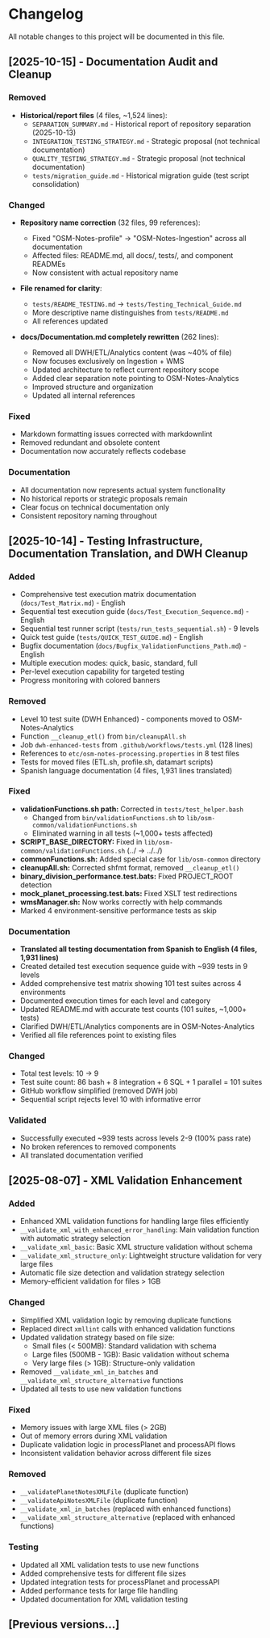 # Changelog

All notable changes to this project will be documented in this file.

## [2025-10-15] - Documentation Audit and Cleanup

### Removed

- **Historical/report files** (4 files, ~1,524 lines):
  - `SEPARATION_SUMMARY.md` - Historical report of repository separation (2025-10-13)
  - `INTEGRATION_TESTING_STRATEGY.md` - Strategic proposal (not technical documentation)
  - `QUALITY_TESTING_STRATEGY.md` - Strategic proposal (not technical documentation)
  - `tests/migration_guide.md` - Historical migration guide (test script consolidation)

### Changed

- **Repository name correction** (32 files, 99 references):
  - Fixed "OSM-Notes-profile" → "OSM-Notes-Ingestion" across all documentation
  - Affected files: README.md, all docs/, tests/, and component READMEs
  - Now consistent with actual repository name

- **File renamed for clarity**:
  - `tests/README_TESTING.md` → `tests/Testing_Technical_Guide.md`
  - More descriptive name distinguishes from `tests/README.md`
  - All references updated

- **docs/Documentation.md completely rewritten** (262 lines):
  - Removed all DWH/ETL/Analytics content (was ~40% of file)
  - Now focuses exclusively on Ingestion + WMS
  - Updated architecture to reflect current repository scope
  - Added clear separation note pointing to OSM-Notes-Analytics
  - Improved structure and organization
  - Updated all internal references

### Fixed

- Markdown formatting issues corrected with markdownlint
- Removed redundant and obsolete content
- Documentation now accurately reflects codebase

### Documentation

- All documentation now represents actual system functionality
- No historical reports or strategic proposals remain
- Clear focus on technical documentation only
- Consistent repository naming throughout

## [2025-10-14] - Testing Infrastructure, Documentation Translation, and DWH Cleanup

### Added

- Comprehensive test execution matrix documentation (`docs/Test_Matrix.md`) - English
- Sequential test execution guide (`docs/Test_Execution_Sequence.md`) - English
- Sequential test runner script (`tests/run_tests_sequential.sh`) - 9 levels
- Quick test guide (`tests/QUICK_TEST_GUIDE.md`) - English
- Bugfix documentation (`docs/Bugfix_ValidationFunctions_Path.md`) - English
- Multiple execution modes: quick, basic, standard, full
- Per-level execution capability for targeted testing
- Progress monitoring with colored banners

### Removed

- Level 10 test suite (DWH Enhanced) - components moved to OSM-Notes-Analytics
- Function `__cleanup_etl()` from `bin/cleanupAll.sh`
- Job `dwh-enhanced-tests` from `.github/workflows/tests.yml` (128 lines)
- References to `etc/osm-notes-processing.properties` in 8 test files
- Tests for moved files (ETL.sh, profile.sh, datamart scripts)
- Spanish language documentation (4 files, 1,931 lines translated)

### Fixed

- **validationFunctions.sh path:** Corrected in `tests/test_helper.bash`
  - Changed from `bin/validationFunctions.sh` to `lib/osm-common/validationFunctions.sh`
  - Eliminated warning in all tests (~1,000+ tests affected)
- **SCRIPT_BASE_DIRECTORY:** Fixed in `lib/osm-common/validationFunctions.sh` (../ → ../../)
- **commonFunctions.sh:** Added special case for `lib/osm-common` directory
- **cleanupAll.sh:** Corrected shfmt format, removed `__cleanup_etl()`
- **binary_division_performance.test.bats:** Fixed PROJECT_ROOT detection
- **mock_planet_processing.test.bats:** Fixed XSLT test redirections
- **wmsManager.sh:** Now works correctly with help commands
- Marked 4 environment-sensitive performance tests as skip

### Documentation

- **Translated all testing documentation from Spanish to English (4 files, 1,931 lines)**
- Created detailed test execution sequence guide with ~939 tests in 9 levels
- Added comprehensive test matrix showing 101 test suites across 4 environments
- Documented execution times for each level and category
- Updated README.md with accurate test counts (101 suites, ~1,000+ tests)
- Clarified DWH/ETL/Analytics components are in OSM-Notes-Analytics
- Verified all file references point to existing files

### Changed

- Total test levels: 10 → 9
- Test suite count: 86 bash + 8 integration + 6 SQL + 1 parallel = 101 suites
- GitHub workflow simplified (removed DWH job)
- Sequential script rejects level 10 with informative error

### Validated

- Successfully executed ~939 tests across levels 2-9 (100% pass rate)
- No broken references to removed components
- All translated documentation verified

## [2025-08-07] - XML Validation Enhancement

### Added

- Enhanced XML validation functions for handling large files efficiently
- `__validate_xml_with_enhanced_error_handling`: Main validation function with automatic strategy selection
- `__validate_xml_basic`: Basic XML structure validation without schema
- `__validate_xml_structure_only`: Lightweight structure validation for very large files
- Automatic file size detection and validation strategy selection
- Memory-efficient validation for files > 1GB

### Changed

- Simplified XML validation logic by removing duplicate functions
- Replaced direct `xmllint` calls with enhanced validation functions
- Updated validation strategy based on file size:
  - Small files (< 500MB): Standard validation with schema
  - Large files (500MB - 1GB): Basic validation without schema
  - Very large files (> 1GB): Structure-only validation
- Removed `__validate_xml_in_batches` and `__validate_xml_structure_alternative` functions
- Updated all tests to use new validation functions

### Fixed

- Memory issues with large XML files (> 2GB)
- Out of memory errors during XML validation
- Duplicate validation logic in processPlanet and processAPI flows
- Inconsistent validation behavior across different file sizes

### Removed

- `__validatePlanetNotesXMLFile` (duplicate function)
- `__validateApiNotesXMLFile` (duplicate function)
- `__validate_xml_in_batches` (replaced with enhanced functions)
- `__validate_xml_structure_alternative` (replaced with enhanced functions)

### Testing

- Updated all XML validation tests to use new functions
- Added comprehensive tests for different file sizes
- Updated integration tests for processPlanet and processAPI
- Added performance tests for large file handling
- Updated documentation for XML validation testing

## [Previous versions...]
